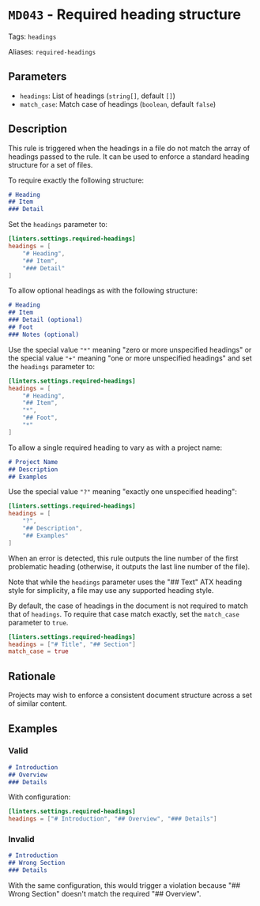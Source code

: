 # `MD043` - Required heading structure

Tags: `headings`

Aliases: `required-headings`

## Parameters

- `headings`: List of headings (`string[]`, default `[]`)
- `match_case`: Match case of headings (`boolean`, default `false`)

## Description

This rule is triggered when the headings in a file do not match the array of
headings passed to the rule. It can be used to enforce a standard heading
structure for a set of files.

To require exactly the following structure:

```markdown
# Heading
## Item
### Detail
```

Set the `headings` parameter to:

```toml
[linters.settings.required-headings]
headings = [
    "# Heading",
    "## Item",
    "### Detail"
]
```

To allow optional headings as with the following structure:

```markdown
# Heading
## Item
### Detail (optional)
## Foot
### Notes (optional)
```

Use the special value `"*"` meaning "zero or more unspecified headings" or the
special value `"+"` meaning "one or more unspecified headings" and set the
`headings` parameter to:

```toml
[linters.settings.required-headings]
headings = [
    "# Heading",
    "## Item",
    "*",
    "## Foot",
    "*"
]
```

To allow a single required heading to vary as with a project name:

```markdown
# Project Name
## Description
## Examples
```

Use the special value `"?"` meaning "exactly one unspecified heading":

```toml
[linters.settings.required-headings]
headings = [
    "?",
    "## Description",
    "## Examples"
]
```

When an error is detected, this rule outputs the line number of the first
problematic heading (otherwise, it outputs the last line number of the file).

Note that while the `headings` parameter uses the "## Text" ATX heading style
for simplicity, a file may use any supported heading style.

By default, the case of headings in the document is not required to match that
of `headings`. To require that case match exactly, set the `match_case`
parameter to `true`.

```toml
[linters.settings.required-headings]
headings = ["# Title", "## Section"]
match_case = true
```

## Rationale

Projects may wish to enforce a consistent document structure across
a set of similar content.

## Examples

### Valid

```markdown
# Introduction
## Overview
### Details
```

With configuration:
```toml
[linters.settings.required-headings]
headings = ["# Introduction", "## Overview", "### Details"]
```

### Invalid

```markdown
# Introduction
## Wrong Section
### Details
```

With the same configuration, this would trigger a violation because "## Wrong Section" 
doesn't match the required "## Overview".